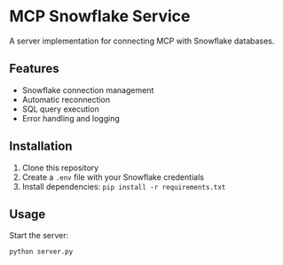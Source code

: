 # MCP Snowflake Service

A server implementation for connecting MCP with Snowflake databases.

## Features

- Snowflake connection management
- Automatic reconnection
- SQL query execution
- Error handling and logging

## Installation

1. Clone this repository
2. Create a `.env` file with your Snowflake credentials
3. Install dependencies:
   `pip install -r requirements.txt`

## Usage

Start the server:
```bash
python server.py
```